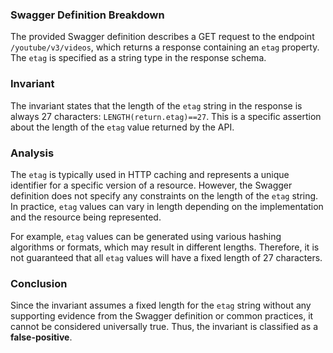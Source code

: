 ### Swagger Definition Breakdown
The provided Swagger definition describes a GET request to the endpoint `/youtube/v3/videos`, which returns a response containing an `etag` property. The `etag` is specified as a string type in the response schema.

### Invariant
The invariant states that the length of the `etag` string in the response is always 27 characters: `LENGTH(return.etag)==27`. This is a specific assertion about the length of the `etag` value returned by the API.

### Analysis
The `etag` is typically used in HTTP caching and represents a unique identifier for a specific version of a resource. However, the Swagger definition does not specify any constraints on the length of the `etag` string. In practice, `etag` values can vary in length depending on the implementation and the resource being represented. 

For example, `etag` values can be generated using various hashing algorithms or formats, which may result in different lengths. Therefore, it is not guaranteed that all `etag` values will have a fixed length of 27 characters. 

### Conclusion
Since the invariant assumes a fixed length for the `etag` string without any supporting evidence from the Swagger definition or common practices, it cannot be considered universally true. Thus, the invariant is classified as a **false-positive**.
